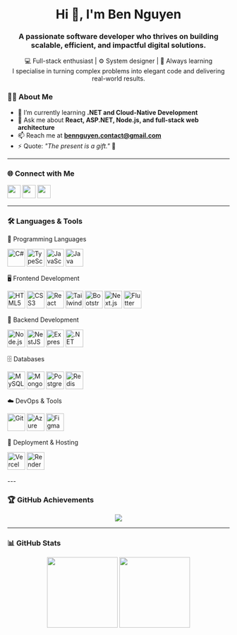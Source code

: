 <h1 align="center">Hi 👋, I'm Ben Nguyen</h1>
<h3 align="center">A passionate software developer who thrives on building scalable, efficient, and impactful digital solutions.</h3>

<p align="center">
  💻 Full-stack enthusiast | ⚙️ System designer | 🚀 Always learning <br />
  I specialise in turning complex problems into elegant code and delivering real-world results.
</p>

### 👨‍💻 About Me

- 🔭 I’m currently learning **.NET and Cloud-Native Development**
- 💬 Ask me about **React, ASP.NET, Node.js, and full-stack web architecture**
- 📫 Reach me at **bennguyen.contact@gmail.com**
- ⚡ Quote: *"The present is a gift."* 🎁

---

### 🌐 Connect with Me

<p align="left">
  <a href="https://www.linkedin.com/in/ben-nguyen-contact/" target="_blank"><img src="https://raw.githubusercontent.com/rahuldkjain/github-profile-readme-generator/master/src/images/icons/Social/linked-in-alt.svg" width="30" /></a>
  <a href="https://www.facebook.com/sheerhypocrisy14159/" target="_blank"><img src="https://raw.githubusercontent.com/rahuldkjain/github-profile-readme-generator/master/src/images/icons/Social/facebook.svg" width="30" /></a>
  <a href="https://www.leetcode.com/dev-fstacker" target="_blank"><img src="https://raw.githubusercontent.com/rahuldkjain/github-profile-readme-generator/master/src/images/icons/Social/leet-code.svg" width="30" /></a>
</p>

---

### 🛠️ Languages & Tools

🧠 Programming Languages
<p align="left">
  <img src="https://cdn.jsdelivr.net/gh/devicons/devicon/icons/csharp/csharp-original.svg" width="40" title="C#" /> 
  <img src="https://cdn.jsdelivr.net/gh/devicons/devicon/icons/typescript/typescript-original.svg" width="40" title="TypeScript" /> 
  <img src="https://cdn.jsdelivr.net/gh/devicons/devicon/icons/javascript/javascript-original.svg" width="40" title="JavaScript" /> 
  <img src="https://cdn.jsdelivr.net/gh/devicons/devicon/icons/java/java-original.svg" width="40" title="Java" /> 
</p>

🖥️ Frontend Development
<p align="left"> 
  <img src="https://cdn.jsdelivr.net/gh/devicons/devicon/icons/html5/html5-original.svg" width="40" title="HTML5" /> 
  <img src="https://cdn.jsdelivr.net/gh/devicons/devicon/icons/css3/css3-original.svg" width="40" title="CSS3" />
  <img src="https://cdn.jsdelivr.net/gh/devicons/devicon/icons/react/react-original.svg" width="40" title="React" />
  <img src="https://cdn.jsdelivr.net/gh/devicons/devicon/icons/tailwindcss/tailwindcss-original.svg" width="40" title="Tailwind CSS" /> 
  <img src="https://cdn.jsdelivr.net/gh/devicons/devicon/icons/bootstrap/bootstrap-original.svg" width="40" title="Bootstrap" />
  <img src="https://cdn.jsdelivr.net/gh/devicons/devicon/icons/nextjs/nextjs-original.svg" width="40" title="Next.js" />
  <img src="https://cdn.jsdelivr.net/gh/devicons/devicon/icons/flutter/flutter-original.svg" width="40" title="Flutter" />
</p>

🧩 Backend Development
<p align="left"> 
  <img src="https://cdn.jsdelivr.net/gh/devicons/devicon/icons/nodejs/nodejs-original.svg" width="40" title="Node.js" /> 
  <img src="https://cdn.jsdelivr.net/gh/devicons/devicon/icons/nestjs/nestjs-original.svg" width="40" title="NestJS" />
  <img src="https://cdn.jsdelivr.net/gh/devicons/devicon/icons/express/express-original.svg" width="40" title="Express.js" />
  <img src="https://cdn.jsdelivr.net/gh/devicons/devicon/icons/dot-net/dot-net-original.svg" width="40" title=".NET" />
</p>

🗄️ Databases
<p align="left"> 
  <img src="https://cdn.jsdelivr.net/gh/devicons/devicon/icons/mysql/mysql-original.svg" width="40" title="MySQL" /> 
  <img src="https://cdn.jsdelivr.net/gh/devicons/devicon/icons/mongodb/mongodb-original.svg" width="40" title="MongoDB" /> 
  <img src="https://cdn.jsdelivr.net/gh/devicons/devicon/icons/postgresql/postgresql-original.svg" width="40" title="PostgreSQL" />
  <img src="https://cdn.jsdelivr.net/gh/devicons/devicon/icons/redis/redis-original.svg" width="40" title="Redis" />
</p>

☁️ DevOps & Tools
<p align="left"> 
  <img src="https://cdn.jsdelivr.net/gh/devicons/devicon/icons/git/git-original.svg" width="40" title="Git" /> 
  <img src="https://cdn.jsdelivr.net/gh/devicons/devicon/icons/azure/azure-original.svg" width="40" title="Azure" />
  <img src="https://cdn.jsdelivr.net/gh/devicons/devicon/icons/figma/figma-original.svg" width="40" title="Figma" />
</p>

🚀 Deployment & Hosting
<p align="left"> 
  <img src="https://cdn-1.webcatalog.io/catalog/vercel/vercel-icon-filled-256.png?v=1714776343780" width="40" title="Vercel" /> 
  <img src="https://gdm-catalog-fmapi-prod.imgix.net/ProductLogo/ca9f2eee-43a4-463a-b8d2-23ae5fa5d03f.jpeg" width="40" title="Render" /> 
</p>
---

### 🏆 GitHub Achievements

<p align="center">
  <img src="https://github-profile-trophy.vercel.app/?username=xbensieve&theme=onedark&no-bg=true&no-frame=true&row=1" />
</p>

---

### 📊 GitHub Stats
<p align="center">
  <img src="https://github-readme-stats.vercel.app/api?username=xbensieve&show_icons=true&theme=tokyonight&hide_border=true" height="160" />
  <img src="https://github-readme-stats.vercel.app/api/top-langs/?username=xbensieve&layout=compact&theme=tokyonight&hide_border=true" height="160" />
</p>


